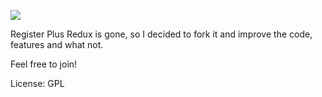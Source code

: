 ![](https://travis-ci.org/iamntz/Register-Plus-Redux.svg?branch=dev)

Register Plus Redux is gone, so I decided to fork it and improve the code, features and what not.

Feel free to join!

License: GPL